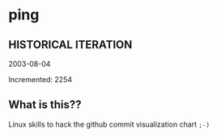 # ping

## HISTORICAL ITERATION
2003-08-04

Incremented: 2254

## What is this?? 
Linux skills to hack the github commit visualization chart `;-)`
